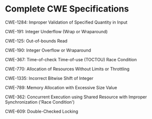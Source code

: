

# Complete CWE Specifications

CWE-1284: Improper Validation of Specified Quantity in Input

CWE-191: Integer Underflow (Wrap or Wraparound)

CWE-125: Out-of-bounds Read

CWE-190: Integer Overflow or Wraparound

CWE-367: Time-of-check Time-of-use (TOCTOU) Race Condition

CWE-770: Allocation of Resources Without Limits or Throttling

CWE-1335: Incorrect Bitwise Shift of Integer

CWE-789: Memory Allocation with Excessive Size Value

CWE-362: Concurrent Execution using Shared Resource with Improper Synchronization ('Race Condition')

CWE-609: Double-Checked Locking